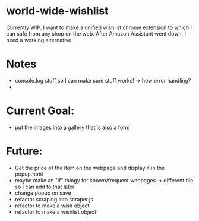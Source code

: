 # world-wide-wishlist
Currently WIP. I want to make a unified wishlist chrome extension to which I can safe from any shop on the web. After Amazon Assistant went down, I need a working alternative.

# Notes
- console.log stuff so I can make sure stuff works! -> how error handling?
-

# Current Goal:
- put the images into a gallery that is also a form

# Future:
- Get the price of the item on the webpage and display it in the popup.html
- maybe make an "if" thingy for known/frequent webpages -> different file so I can add to that later
- change popup on save
- refactor scraping into scraper.js
- refactor to make a wish object
- refactor to make a wishlist object
